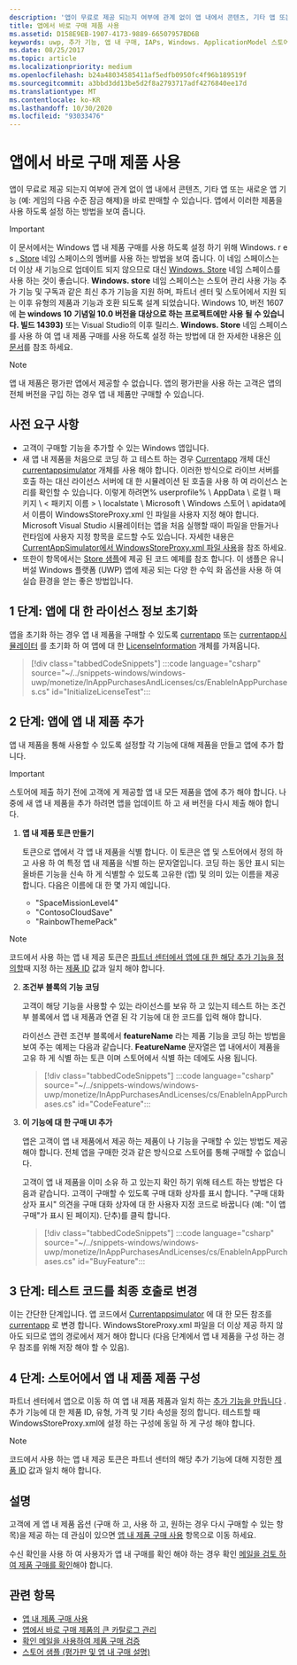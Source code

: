 ```yaml
---
description: '앱이 무료로 제공 되는지 여부에 관계 없이 앱 내에서 콘텐츠, 기타 앱 또는 새로운 앱 기능 (예: 게임의 다음 수준 잠금 해제)을 바로 판매할 수 있습니다. 앱에서 이러한 제품을 사용 하도록 설정 하는 방법을 보여 줍니다.'
title: 앱에서 바로 구매 제품 사용
ms.assetid: D158E9EB-1907-4173-9889-66507957BD6B
keywords: uwp, 추가 기능, 앱 내 구매, IAPs, Windows. ApplicationModel 스토어
ms.date: 08/25/2017
ms.topic: article
ms.localizationpriority: medium
ms.openlocfilehash: b24a48034585411af5edfb0950fc4f96b189519f
ms.sourcegitcommit: a3bbd3dd13be5d2f8a2793717adf4276840ee17d
ms.translationtype: MT
ms.contentlocale: ko-KR
ms.lasthandoff: 10/30/2020
ms.locfileid: "93033476"
---
```

# <a name="enable-in-app-product-purchases"></a>앱에서 바로 구매 제품 사용

앱이 무료로 제공 되는지 여부에 관계 없이 앱 내에서 콘텐츠, 기타 앱 또는 새로운 앱 기능 (예: 게임의 다음 수준 잠금 해제)을 바로 판매할 수 있습니다. 앱에서 이러한 제품을 사용 하도록 설정 하는 방법을 보여 줍니다.

> [!IMPORTANT]
> 이 문서에서는 Windows 앱 내 제품 구매를 사용 하도록 설정 하기 위해 Windows. r e s [. Store](/uwp/api/windows.applicationmodel.store) 네임 스페이스의 멤버를 사용 하는 방법을 보여 줍니다. 이 네임 스페이스는 더 이상 새 기능으로 업데이트 되지 않으므로 대신 [Windows. Store](/uwp/api/windows.services.store) 네임 스페이스를 사용 하는 것이 좋습니다. **Windows. store** 네임 스페이스는 스토어 관리 사용 가능 추가 기능 및 구독과 같은 최신 추가 기능을 지원 하며, 파트너 센터 및 스토어에서 지원 되는 이후 유형의 제품과 기능과 호환 되도록 설계 되었습니다. Windows 10, 버전 1607에 **는 windows 10** **기념일 10.0 버전을 대상으로 하는 프로젝트에만 사용 될 수 있습니다. 빌드 14393)** 또는 Visual Studio의 이후 릴리스. **Windows. Store** 네임 스페이스를 사용 하 여 앱 내 제품 구매를 사용 하도록 설정 하는 방법에 대 한 자세한 내용은 [이 문서](enable-in-app-purchases-of-apps-and-add-ons.md)를 참조 하세요.

> [!NOTE]
> 앱 내 제품은 평가판 앱에서 제공할 수 없습니다. 앱의 평가판을 사용 하는 고객은 앱의 전체 버전을 구입 하는 경우 앱 내 제품만 구매할 수 있습니다.

## <a name="prerequisites"></a>사전 요구 사항

-   고객이 구매할 기능을 추가할 수 있는 Windows 앱입니다.
-   새 앱 내 제품을 처음으로 코딩 하 고 테스트 하는 경우 [Currentapp](/uwp/api/Windows.ApplicationModel.Store.CurrentApp) 개체 대신 [currentappsimulator](/uwp/api/Windows.ApplicationModel.Store.CurrentAppSimulator) 개체를 사용 해야 합니다. 이러한 방식으로 라이브 서버를 호출 하는 대신 라이선스 서버에 대 한 시뮬레이션 된 호출을 사용 하 여 라이선스 논리를 확인할 수 있습니다. 이렇게 하려면% userprofile% \\ AppData \\ 로컬 \\ 패키지 \\ &lt; 패키지 이름 &gt; \\ localstate \\ Microsoft \\ Windows 스토어 \\ apidata에서 이름이 WindowsStoreProxy.xml 인 파일을 사용자 지정 해야 합니다. Microsoft Visual Studio 시뮬레이터는 앱을 처음 실행할 때이 파일을 만들거나 런타임에 사용자 지정 항목을 로드할 수도 있습니다. 자세한 내용은 [CurrentAppSimulator에서 WindowsStoreProxy.xml 파일 사용](in-app-purchases-and-trials-using-the-windows-applicationmodel-store-namespace.md#proxy)을 참조 하세요.
-   또한이 항목에서는 [Store 샘플](https://github.com/Microsoft/Windows-universal-samples/tree/win10-1507/Samples/Store)에 제공 된 코드 예제를 참조 합니다. 이 샘플은 유니버설 Windows 플랫폼 (UWP) 앱에 제공 되는 다양 한 수익 화 옵션을 사용 하 여 실습 환경을 얻는 좋은 방법입니다.

## <a name="step-1-initialize-the-license-info-for-your-app"></a>1 단계: 앱에 대 한 라이선스 정보 초기화

앱을 초기화 하는 경우 앱 내 제품을 구매할 수 있도록 [currentapp](/uwp/api/Windows.ApplicationModel.Store.CurrentApp) 또는 [currentapp시뮬레이터](/uwp/api/Windows.ApplicationModel.Store.CurrentAppSimulator) 를 초기화 하 여 앱에 대 한 [LicenseInformation](/uwp/api/Windows.ApplicationModel.Store.LicenseInformation) 개체를 가져옵니다.

> [!div class="tabbedCodeSnippets"]
:::code language="csharp" source="~/../snippets-windows/windows-uwp/monetize/InAppPurchasesAndLicenses/cs/EnableInAppPurchases.cs" id="InitializeLicenseTest":::

## <a name="step-2-add-the-in-app-offers-to-your-app"></a>2 단계: 앱에 앱 내 제품 추가

앱 내 제품을 통해 사용할 수 있도록 설정할 각 기능에 대해 제품을 만들고 앱에 추가 합니다.

> [!IMPORTANT]
> 스토어에 제출 하기 전에 고객에 게 제공할 앱 내 모든 제품을 앱에 추가 해야 합니다. 나중에 새 앱 내 제품을 추가 하려면 앱을 업데이트 하 고 새 버전을 다시 제출 해야 합니다.

1.  **앱 내 제품 토큰 만들기**

    토큰으로 앱에서 각 앱 내 제품을 식별 합니다. 이 토큰은 앱 및 스토어에서 정의 하 고 사용 하 여 특정 앱 내 제품을 식별 하는 문자열입니다. 코딩 하는 동안 표시 되는 올바른 기능을 신속 하 게 식별할 수 있도록 고유한 (앱) 및 의미 있는 이름을 제공 합니다. 다음은 이름에 대 한 몇 가지 예입니다.

    * "SpaceMissionLevel4"
    * "ContosoCloudSave"
    * "RainbowThemePack"

  > [!NOTE]
  > 코드에서 사용 하는 앱 내 제공 토큰은 [파트너 센터에서 앱에 대 한 해당 추가 기능을 정의할](../publish/add-on-submissions.md)때 지정 하는 [제품 ID](../publish/set-your-add-on-product-id.md#product-id) 값과 일치 해야 합니다.

2.  **조건부 블록의 기능 코딩**

    고객이 해당 기능을 사용할 수 있는 라이선스를 보유 하 고 있는지 테스트 하는 조건부 블록에서 앱 내 제품과 연결 된 각 기능에 대 한 코드를 입력 해야 합니다.

    라이선스 관련 조건부 블록에서 **featureName** 라는 제품 기능을 코딩 하는 방법을 보여 주는 예제는 다음과 같습니다. **FeatureName** 문자열은 앱 내에서이 제품을 고유 하 게 식별 하는 토큰 이며 스토어에서 식별 하는 데에도 사용 됩니다.

    > [!div class="tabbedCodeSnippets"]
    :::code language="csharp" source="~/../snippets-windows/windows-uwp/monetize/InAppPurchasesAndLicenses/cs/EnableInAppPurchases.cs" id="CodeFeature":::

3.  **이 기능에 대 한 구매 UI 추가**

    앱은 고객이 앱 내 제품에서 제공 하는 제품이 나 기능을 구매할 수 있는 방법도 제공 해야 합니다. 전체 앱을 구매한 것과 같은 방식으로 스토어를 통해 구매할 수 없습니다.

    고객이 앱 내 제품을 이미 소유 하 고 있는지 확인 하기 위해 테스트 하는 방법은 다음과 같습니다. 고객이 구매할 수 있도록 구매 대화 상자를 표시 합니다. "구매 대화 상자 표시" 의견을 구매 대화 상자에 대 한 사용자 지정 코드로 바꿉니다 (예: "이 앱 구매"가 표시 된 페이지). 단추)를 클릭 합니다.

    > [!div class="tabbedCodeSnippets"]
    :::code language="csharp" source="~/../snippets-windows/windows-uwp/monetize/InAppPurchasesAndLicenses/cs/EnableInAppPurchases.cs" id="BuyFeature":::

## <a name="step-3-change-the-test-code-to-the-final-calls"></a>3 단계: 테스트 코드를 최종 호출로 변경

이는 간단한 단계입니다. 앱 코드에서 [Currentappsimulator](/uwp/api/Windows.ApplicationModel.Store.CurrentAppSimulator) 에 대 한 모든 참조를 [currentapp](/uwp/api/Windows.ApplicationModel.Store.CurrentApp) 로 변경 합니다. WindowsStoreProxy.xml 파일을 더 이상 제공 하지 않아도 되므로 앱의 경로에서 제거 해야 합니다 (다음 단계에서 앱 내 제품을 구성 하는 경우 참조를 위해 저장 해야 할 수 있음).

## <a name="step-4-configure-the-in-app-product-offer-in-the-store"></a>4 단계: 스토어에서 앱 내 제품 제품 구성

파트너 센터에서 앱으로 이동 하 여 앱 내 제품 제품과 일치 하는 [추가 기능을 만듭니다](../publish/add-on-submissions.md) . 추가 기능에 대 한 제품 ID, 유형, 가격 및 기타 속성을 정의 합니다. 테스트할 때 WindowsStoreProxy.xml에 설정 하는 구성에 동일 하 게 구성 해야 합니다.

  > [!NOTE]
  > 코드에서 사용 하는 앱 내 제공 토큰은 파트너 센터의 해당 추가 기능에 대해 지정한 [제품 ID](../publish/set-your-add-on-product-id.md#product-id) 값과 일치 해야 합니다.

## <a name="remarks"></a>설명

고객에 게 앱 내 제품 옵션 (구매 하 고, 사용 하 고, 원하는 경우 다시 구매할 수 있는 항목)을 제공 하는 데 관심이 있으면 [앱 내 제품 구매 사용](enable-consumable-in-app-product-purchases.md) 항목으로 이동 하세요.

수신 확인을 사용 하 여 사용자가 앱 내 구매를 확인 해야 하는 경우 확인 [메일을 검토 하 여 제품 구매를 확인](use-receipts-to-verify-product-purchases.md)해야 합니다.

## <a name="related-topics"></a>관련 항목


* [앱 내 제품 구매 사용](enable-consumable-in-app-product-purchases.md)
* [앱에서 바로 구매 제품의 큰 카탈로그 관리](manage-a-large-catalog-of-in-app-products.md)
* [확인 메일을 사용하여 제품 구매 검증](use-receipts-to-verify-product-purchases.md)
* [스토어 샘플 (평가판 및 앱 내 구매 설명)](https://github.com/Microsoft/Windows-universal-samples/tree/win10-1507/Samples/Store)
